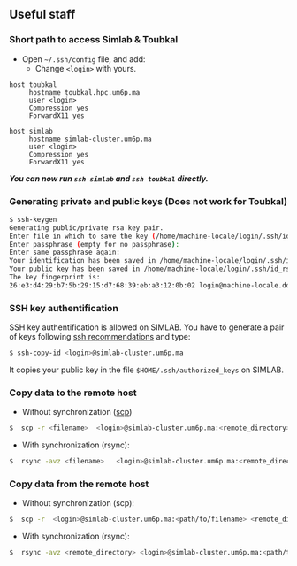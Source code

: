 ## Useful staff

### Short path to access Simlab & Toubkal
- Open `~/.ssh/config` file, and add:
	- Change `<login>` with yours.
```shell
host toubkal
     hostname toubkal.hpc.um6p.ma
     user <login>
     Compression yes
     ForwardX11 yes
     
host simlab
     hostname simlab-cluster.um6p.ma
     user <login>
     Compression yes
     ForwardX11 yes
```
***You can now run `ssh simlab` and `ssh toubkal` directly.***

### Generating private and public keys (Does not work for Toubkal)<a name="gen"></a>

```sh
$ ssh-keygen
Generating public/private rsa key pair.
Enter file in which to save the key (/home/machine-locale/login/.ssh/id_rsa):
Enter passphrase (empty for no passphrase):
Enter same passphrase again:
Your identification has been saved in /home/machine-locale/login/.ssh/id_rsa.
Your public key has been saved in /home/machine-locale/login/.ssh/id_rsa.pub.
The key fingerprint is:
26:e3:d4:29:b7:5b:29:15:d7:68:39:eb:a3:12:0b:02 login@machine-locale.domaine.fr
```
### SSH key authentification <a name="sshkey"></a>

SSH key authentification is allowed on SIMLAB. You have to generate a pair of keys following [ssh recommendations](https://github.com/HPC-Simlab/Tutorials/blob/master/ALL/B_Computing_environment/ssh_recommandation.md) and type:
```sh
$ ssh-copy-id <login>@simlab-cluster.um6p.ma
```
It copies your public key in the file `$HOME/.ssh/authorized_keys` on SIMLAB.

### Copy data to the remote host <a name="copytoremote"></a> 

- Without synchronization ([scp](https://en.wikipedia.org/wiki/Secure_copy_prot<filename>ocol))

```sh
$  scp -r <filename>  <login>@simlab-cluster.um6p.ma:<remote_directory>
```
- With synchronization (rsync):
```sh
$  rsync -avz <filename>   <login>@simlab-cluster.um6p.ma:<remote_directory> 
```

 ### Copy data from the remote host <a name="copytohost"></a> 

- Without synchronization (scp):

```sh
$  scp -r  <login>@simlab-cluster.um6p.ma:<path/to/filename> <remote_directory>
```

- With synchronization (rsync):
 
```sh
$  rsync -avz <remote_directory> <login>@simlab-cluster.um6p.ma:<path/to/filename>
```
